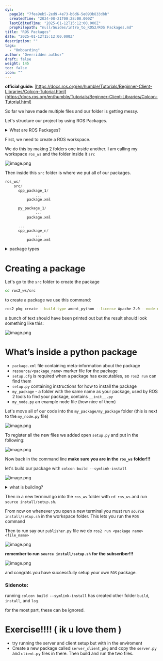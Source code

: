 ```yaml
---
sys:
  pageId: "7fea9eb5-2ed9-4e73-b6d6-5e093b833dbb"
  createdTime: "2024-08-21T00:28:00.000Z"
  lastEditedTime: "2025-01-12T15:12:00.000Z"
  propFilepath: "null/Guides/intro_to_ROS2/ROS Packages.md"
title: "ROS Packages"
date: "2025-01-12T15:12:00.000Z"
description: ""
tags:
  - "Onboarding"
author: "Overridden author"
draft: false
weight: 145
toc: false
icon: ""
---
```


**official guide:** [https://docs.ros.org/en/humble/Tutorials/Beginner-Client-Libraries/Colcon-Tutorial.html](https://docs.ros.org/en/humble/Tutorials/Beginner-Client-Libraries/Colcon-Tutorial.html)

So far we have made multiple files and our folder is getting messy.

Let's structure our project by using ROS Packages.

<details>

<summary>What are ROS Packages?</summary>

ROS Packages are, as the name implies, packages of code that are highly sharable between ROS developers.

They consist of a folder, `package.xml` file, and source code

```python
      cpp_package_1/
		      ... imagine much code files here ..
          package.xml
```

</details>

First, we need to create a ROS workspace.

We do this by making 2 folders one inside another. I am calling my workspace `ros_ws` and the folder inside it `src`

![image.png](https://prod-files-secure.s3.us-west-2.amazonaws.com/d518164a-d88e-44d1-a4ee-3adb3bd8bce0/70706947-fd18-4537-a67b-e12946812d31/image.png?X-Amz-Algorithm=AWS4-HMAC-SHA256&X-Amz-Content-Sha256=UNSIGNED-PAYLOAD&X-Amz-Credential=ASIAZI2LB466TYX7QMRX%2F20250205%2Fus-west-2%2Fs3%2Faws4_request&X-Amz-Date=20250205T031151Z&X-Amz-Expires=3600&X-Amz-Security-Token=IQoJb3JpZ2luX2VjECAaCXVzLXdlc3QtMiJGMEQCIDDGJ445Pt66Hbk8T1SyPSfGy0iCvxF1iAgeQ6ANTYLZAiAnE%2FC4p28WJdupwsdLEmd27dpQUlO1SgtM8VpPUwgYQSr%2FAwg5EAAaDDYzNzQyMzE4MzgwNSIM7Y0ijKlZ82C8Xf8NKtwDv6DrxRb4hdv7uGWT5VCdC07yYM71vJEGG%2FX8MRXjbGr1aXTcbbVxbqkT7sQlIbahN1a1f6YL%2F40sY3Q6SOpyTJmVy5hPbfZJHXzIuqhWkMpqRGE7RfDzeXw5zg23ZWSetHe8Np4FBjWyD3r0cd7Kct8opbbJTUfrEtzNwm57a%2FBWSWlNDRwoouWHnhftSNrusm3PswzV%2F%2FiPsYNakwrQnzi7gkyvpw5Hjh3IoK81KQT1p%2FG2pFCnKWsAznTGXLWwCov4z5L8PAkO3e%2F%2BOMTeAxASkRfosMLCH6wverxh2hap5pTldwZepU0bNDZxZrq19djrV%2BpHVBTNUfJFisqOPAq3WAt8VX0ztrOHwYwNTI9IAjNPijs4viL6dUOi4rGf1g8UBAxB9Vc7ZnHdHJF9Qz%2F3uplsLzBeRY9XPhq%2FhV9N7kvIe1f%2By4z2La2MiemGaip0Wf5r1cct0OQLoaixaV%2BZ7Wu0UkKTzMbZ6eDgCaxhG2GLNecXgETqCasVcC9a8kQ56NzOOZZ%2B9TJjnRSygTzD%2FSEY1wCxeogmMaU%2FTjf8XFiV5e5EQscuF9IslAOa7UEkbsDjbBqQU%2B8ux2ygdmqJJ%2Bz%2FeTd1J%2BlRnsS7ZMN%2BC390yN5z5NFkxKcw0c%2BKvQY6pgG3rvRjdtj0u9EKCKlgR0gfAcAwUdAvR1rCLo67FMp5QXo%2FxPIic0YwicTR5cxxbmUSvooQbIV3vwJjAcI7K3%2B2yXlm4MlvH1J%2BgKn%2F2gvcO9pHX3p0x73%2F342QfaH9bMQR91%2Fd5GwlIggDm8sHJjaKlUIggaNm1R7kAPvdbgfbk95QsJvseqCKZeCGQqIapLkQu2z76xLcaamAcho9FCq5FeW%2BtgLd&X-Amz-Signature=7be6592433b905edb2961b483eb74e1871de01add537aa4cb00dea45e2ed587f&X-Amz-SignedHeaders=host&x-id=GetObject)

Then inside this `src` folder is where we put all of our packages.

```python
ros_ws/
    src/
      cpp_package_1/
		      ...
          package.xml

      py_package_1/
		      ...
          package.xml

      ...
      cpp_package_n/
		      ...
          package.xml

```

<details>

<summary>package types</summary>

packages can be either `C++` or python.

the intern file structure is different for each but for this guide we will stick to creating python packages

</details>

# Creating a package

Let's go to the `src` folder to create the package

```bash
cd ros2_ws/src
```

to create a package we use this command:

```bash
ros2 pkg create --build-type ament_python --license Apache-2.0 --node-name my_node my_package
```

a bunch of text should have been printed out but the result should look something like this:

![image.png](https://prod-files-secure.s3.us-west-2.amazonaws.com/d518164a-d88e-44d1-a4ee-3adb3bd8bce0/e6cf1e3f-8512-4a3e-b131-079f800bf3e8/image.png?X-Amz-Algorithm=AWS4-HMAC-SHA256&X-Amz-Content-Sha256=UNSIGNED-PAYLOAD&X-Amz-Credential=ASIAZI2LB466TYX7QMRX%2F20250205%2Fus-west-2%2Fs3%2Faws4_request&X-Amz-Date=20250205T031151Z&X-Amz-Expires=3600&X-Amz-Security-Token=IQoJb3JpZ2luX2VjECAaCXVzLXdlc3QtMiJGMEQCIDDGJ445Pt66Hbk8T1SyPSfGy0iCvxF1iAgeQ6ANTYLZAiAnE%2FC4p28WJdupwsdLEmd27dpQUlO1SgtM8VpPUwgYQSr%2FAwg5EAAaDDYzNzQyMzE4MzgwNSIM7Y0ijKlZ82C8Xf8NKtwDv6DrxRb4hdv7uGWT5VCdC07yYM71vJEGG%2FX8MRXjbGr1aXTcbbVxbqkT7sQlIbahN1a1f6YL%2F40sY3Q6SOpyTJmVy5hPbfZJHXzIuqhWkMpqRGE7RfDzeXw5zg23ZWSetHe8Np4FBjWyD3r0cd7Kct8opbbJTUfrEtzNwm57a%2FBWSWlNDRwoouWHnhftSNrusm3PswzV%2F%2FiPsYNakwrQnzi7gkyvpw5Hjh3IoK81KQT1p%2FG2pFCnKWsAznTGXLWwCov4z5L8PAkO3e%2F%2BOMTeAxASkRfosMLCH6wverxh2hap5pTldwZepU0bNDZxZrq19djrV%2BpHVBTNUfJFisqOPAq3WAt8VX0ztrOHwYwNTI9IAjNPijs4viL6dUOi4rGf1g8UBAxB9Vc7ZnHdHJF9Qz%2F3uplsLzBeRY9XPhq%2FhV9N7kvIe1f%2By4z2La2MiemGaip0Wf5r1cct0OQLoaixaV%2BZ7Wu0UkKTzMbZ6eDgCaxhG2GLNecXgETqCasVcC9a8kQ56NzOOZZ%2B9TJjnRSygTzD%2FSEY1wCxeogmMaU%2FTjf8XFiV5e5EQscuF9IslAOa7UEkbsDjbBqQU%2B8ux2ygdmqJJ%2Bz%2FeTd1J%2BlRnsS7ZMN%2BC390yN5z5NFkxKcw0c%2BKvQY6pgG3rvRjdtj0u9EKCKlgR0gfAcAwUdAvR1rCLo67FMp5QXo%2FxPIic0YwicTR5cxxbmUSvooQbIV3vwJjAcI7K3%2B2yXlm4MlvH1J%2BgKn%2F2gvcO9pHX3p0x73%2F342QfaH9bMQR91%2Fd5GwlIggDm8sHJjaKlUIggaNm1R7kAPvdbgfbk95QsJvseqCKZeCGQqIapLkQu2z76xLcaamAcho9FCq5FeW%2BtgLd&X-Amz-Signature=1e6d5e8ddb1ccc88917d1cf9b0f6750434a4315d4379816d45760e38ef1f44f8&X-Amz-SignedHeaders=host&x-id=GetObject)

# What’s inside a python package

- `package.xml` file containing meta-information about the package
- `resource/<package_name>` marker file for the package
- `setup.cfg` is required when a package has executables, so `ros2 run` can find them
- `setup.py` containing instructions for how to install the package
- `my_package` - a folder with the same name as your package, used by ROS 2 tools to find your package, contains `__init__.py`
- `my_node.py` an example node file (how nice of them)

Let's move all of our code into the `my_package/my_package` folder (this is next to the `my_node.py` file)

![image.png](https://prod-files-secure.s3.us-west-2.amazonaws.com/d518164a-d88e-44d1-a4ee-3adb3bd8bce0/9ce58f11-0da9-4d3e-b86d-506a9685d378/image.png?X-Amz-Algorithm=AWS4-HMAC-SHA256&X-Amz-Content-Sha256=UNSIGNED-PAYLOAD&X-Amz-Credential=ASIAZI2LB466TYX7QMRX%2F20250205%2Fus-west-2%2Fs3%2Faws4_request&X-Amz-Date=20250205T031151Z&X-Amz-Expires=3600&X-Amz-Security-Token=IQoJb3JpZ2luX2VjECAaCXVzLXdlc3QtMiJGMEQCIDDGJ445Pt66Hbk8T1SyPSfGy0iCvxF1iAgeQ6ANTYLZAiAnE%2FC4p28WJdupwsdLEmd27dpQUlO1SgtM8VpPUwgYQSr%2FAwg5EAAaDDYzNzQyMzE4MzgwNSIM7Y0ijKlZ82C8Xf8NKtwDv6DrxRb4hdv7uGWT5VCdC07yYM71vJEGG%2FX8MRXjbGr1aXTcbbVxbqkT7sQlIbahN1a1f6YL%2F40sY3Q6SOpyTJmVy5hPbfZJHXzIuqhWkMpqRGE7RfDzeXw5zg23ZWSetHe8Np4FBjWyD3r0cd7Kct8opbbJTUfrEtzNwm57a%2FBWSWlNDRwoouWHnhftSNrusm3PswzV%2F%2FiPsYNakwrQnzi7gkyvpw5Hjh3IoK81KQT1p%2FG2pFCnKWsAznTGXLWwCov4z5L8PAkO3e%2F%2BOMTeAxASkRfosMLCH6wverxh2hap5pTldwZepU0bNDZxZrq19djrV%2BpHVBTNUfJFisqOPAq3WAt8VX0ztrOHwYwNTI9IAjNPijs4viL6dUOi4rGf1g8UBAxB9Vc7ZnHdHJF9Qz%2F3uplsLzBeRY9XPhq%2FhV9N7kvIe1f%2By4z2La2MiemGaip0Wf5r1cct0OQLoaixaV%2BZ7Wu0UkKTzMbZ6eDgCaxhG2GLNecXgETqCasVcC9a8kQ56NzOOZZ%2B9TJjnRSygTzD%2FSEY1wCxeogmMaU%2FTjf8XFiV5e5EQscuF9IslAOa7UEkbsDjbBqQU%2B8ux2ygdmqJJ%2Bz%2FeTd1J%2BlRnsS7ZMN%2BC390yN5z5NFkxKcw0c%2BKvQY6pgG3rvRjdtj0u9EKCKlgR0gfAcAwUdAvR1rCLo67FMp5QXo%2FxPIic0YwicTR5cxxbmUSvooQbIV3vwJjAcI7K3%2B2yXlm4MlvH1J%2BgKn%2F2gvcO9pHX3p0x73%2F342QfaH9bMQR91%2Fd5GwlIggDm8sHJjaKlUIggaNm1R7kAPvdbgfbk95QsJvseqCKZeCGQqIapLkQu2z76xLcaamAcho9FCq5FeW%2BtgLd&X-Amz-Signature=76be32c9445191b0f1606be2670d13038eb358cbd0789c58466e59dcb8bd3bd0&X-Amz-SignedHeaders=host&x-id=GetObject)

To register all the new files we added open `setup.py` and put in the following:

![image.png](https://prod-files-secure.s3.us-west-2.amazonaws.com/d518164a-d88e-44d1-a4ee-3adb3bd8bce0/1cd7c262-4cae-4496-9d75-c178537d24a2/image.png?X-Amz-Algorithm=AWS4-HMAC-SHA256&X-Amz-Content-Sha256=UNSIGNED-PAYLOAD&X-Amz-Credential=ASIAZI2LB466TYX7QMRX%2F20250205%2Fus-west-2%2Fs3%2Faws4_request&X-Amz-Date=20250205T031151Z&X-Amz-Expires=3600&X-Amz-Security-Token=IQoJb3JpZ2luX2VjECAaCXVzLXdlc3QtMiJGMEQCIDDGJ445Pt66Hbk8T1SyPSfGy0iCvxF1iAgeQ6ANTYLZAiAnE%2FC4p28WJdupwsdLEmd27dpQUlO1SgtM8VpPUwgYQSr%2FAwg5EAAaDDYzNzQyMzE4MzgwNSIM7Y0ijKlZ82C8Xf8NKtwDv6DrxRb4hdv7uGWT5VCdC07yYM71vJEGG%2FX8MRXjbGr1aXTcbbVxbqkT7sQlIbahN1a1f6YL%2F40sY3Q6SOpyTJmVy5hPbfZJHXzIuqhWkMpqRGE7RfDzeXw5zg23ZWSetHe8Np4FBjWyD3r0cd7Kct8opbbJTUfrEtzNwm57a%2FBWSWlNDRwoouWHnhftSNrusm3PswzV%2F%2FiPsYNakwrQnzi7gkyvpw5Hjh3IoK81KQT1p%2FG2pFCnKWsAznTGXLWwCov4z5L8PAkO3e%2F%2BOMTeAxASkRfosMLCH6wverxh2hap5pTldwZepU0bNDZxZrq19djrV%2BpHVBTNUfJFisqOPAq3WAt8VX0ztrOHwYwNTI9IAjNPijs4viL6dUOi4rGf1g8UBAxB9Vc7ZnHdHJF9Qz%2F3uplsLzBeRY9XPhq%2FhV9N7kvIe1f%2By4z2La2MiemGaip0Wf5r1cct0OQLoaixaV%2BZ7Wu0UkKTzMbZ6eDgCaxhG2GLNecXgETqCasVcC9a8kQ56NzOOZZ%2B9TJjnRSygTzD%2FSEY1wCxeogmMaU%2FTjf8XFiV5e5EQscuF9IslAOa7UEkbsDjbBqQU%2B8ux2ygdmqJJ%2Bz%2FeTd1J%2BlRnsS7ZMN%2BC390yN5z5NFkxKcw0c%2BKvQY6pgG3rvRjdtj0u9EKCKlgR0gfAcAwUdAvR1rCLo67FMp5QXo%2FxPIic0YwicTR5cxxbmUSvooQbIV3vwJjAcI7K3%2B2yXlm4MlvH1J%2BgKn%2F2gvcO9pHX3p0x73%2F342QfaH9bMQR91%2Fd5GwlIggDm8sHJjaKlUIggaNm1R7kAPvdbgfbk95QsJvseqCKZeCGQqIapLkQu2z76xLcaamAcho9FCq5FeW%2BtgLd&X-Amz-Signature=6acb4e7ceef125dbc6b361d0ed11f2538118641eb66fa688cc54626d274a8c98&X-Amz-SignedHeaders=host&x-id=GetObject)

Now back in the command line **make sure you are in the** **`ros_ws`** **folder!!!**

let's build our package with `colcon build --symlink-install`

![image.png](https://prod-files-secure.s3.us-west-2.amazonaws.com/d518164a-d88e-44d1-a4ee-3adb3bd8bce0/2f2a0d27-b173-48fd-b189-5f5c0ce65619/image.png?X-Amz-Algorithm=AWS4-HMAC-SHA256&X-Amz-Content-Sha256=UNSIGNED-PAYLOAD&X-Amz-Credential=ASIAZI2LB466TYX7QMRX%2F20250205%2Fus-west-2%2Fs3%2Faws4_request&X-Amz-Date=20250205T031151Z&X-Amz-Expires=3600&X-Amz-Security-Token=IQoJb3JpZ2luX2VjECAaCXVzLXdlc3QtMiJGMEQCIDDGJ445Pt66Hbk8T1SyPSfGy0iCvxF1iAgeQ6ANTYLZAiAnE%2FC4p28WJdupwsdLEmd27dpQUlO1SgtM8VpPUwgYQSr%2FAwg5EAAaDDYzNzQyMzE4MzgwNSIM7Y0ijKlZ82C8Xf8NKtwDv6DrxRb4hdv7uGWT5VCdC07yYM71vJEGG%2FX8MRXjbGr1aXTcbbVxbqkT7sQlIbahN1a1f6YL%2F40sY3Q6SOpyTJmVy5hPbfZJHXzIuqhWkMpqRGE7RfDzeXw5zg23ZWSetHe8Np4FBjWyD3r0cd7Kct8opbbJTUfrEtzNwm57a%2FBWSWlNDRwoouWHnhftSNrusm3PswzV%2F%2FiPsYNakwrQnzi7gkyvpw5Hjh3IoK81KQT1p%2FG2pFCnKWsAznTGXLWwCov4z5L8PAkO3e%2F%2BOMTeAxASkRfosMLCH6wverxh2hap5pTldwZepU0bNDZxZrq19djrV%2BpHVBTNUfJFisqOPAq3WAt8VX0ztrOHwYwNTI9IAjNPijs4viL6dUOi4rGf1g8UBAxB9Vc7ZnHdHJF9Qz%2F3uplsLzBeRY9XPhq%2FhV9N7kvIe1f%2By4z2La2MiemGaip0Wf5r1cct0OQLoaixaV%2BZ7Wu0UkKTzMbZ6eDgCaxhG2GLNecXgETqCasVcC9a8kQ56NzOOZZ%2B9TJjnRSygTzD%2FSEY1wCxeogmMaU%2FTjf8XFiV5e5EQscuF9IslAOa7UEkbsDjbBqQU%2B8ux2ygdmqJJ%2Bz%2FeTd1J%2BlRnsS7ZMN%2BC390yN5z5NFkxKcw0c%2BKvQY6pgG3rvRjdtj0u9EKCKlgR0gfAcAwUdAvR1rCLo67FMp5QXo%2FxPIic0YwicTR5cxxbmUSvooQbIV3vwJjAcI7K3%2B2yXlm4MlvH1J%2BgKn%2F2gvcO9pHX3p0x73%2F342QfaH9bMQR91%2Fd5GwlIggDm8sHJjaKlUIggaNm1R7kAPvdbgfbk95QsJvseqCKZeCGQqIapLkQu2z76xLcaamAcho9FCq5FeW%2BtgLd&X-Amz-Signature=6e83198db220310f6cb3aca642e0c3980fff5ddb25a93e79fc78dc9d51997ca2&X-Amz-SignedHeaders=host&x-id=GetObject)

<details>

<summary>what is building?</summary>

if you are a CS major at Rose-Hulman you will learn the answer to this in CSSE132

but TLDR; is it combines all the code files into one program that can be run easily 

</details>

Then in a new terminal go into the `ros_ws` folder with `cd ros_ws` and run `source install/setup.sh`. 

From now on whenever you open a new terminal you must run `source install/setup.sh` in the workspace folder. This lets you run the `ROS` command

Then to run say our `publisher.py` file we do `ros2 run <package name> <file_name>`

![image.png](https://prod-files-secure.s3.us-west-2.amazonaws.com/d518164a-d88e-44d1-a4ee-3adb3bd8bce0/4f4b1219-3a44-4632-aa0a-ce3471699f59/image.png?X-Amz-Algorithm=AWS4-HMAC-SHA256&X-Amz-Content-Sha256=UNSIGNED-PAYLOAD&X-Amz-Credential=ASIAZI2LB466TYX7QMRX%2F20250205%2Fus-west-2%2Fs3%2Faws4_request&X-Amz-Date=20250205T031151Z&X-Amz-Expires=3600&X-Amz-Security-Token=IQoJb3JpZ2luX2VjECAaCXVzLXdlc3QtMiJGMEQCIDDGJ445Pt66Hbk8T1SyPSfGy0iCvxF1iAgeQ6ANTYLZAiAnE%2FC4p28WJdupwsdLEmd27dpQUlO1SgtM8VpPUwgYQSr%2FAwg5EAAaDDYzNzQyMzE4MzgwNSIM7Y0ijKlZ82C8Xf8NKtwDv6DrxRb4hdv7uGWT5VCdC07yYM71vJEGG%2FX8MRXjbGr1aXTcbbVxbqkT7sQlIbahN1a1f6YL%2F40sY3Q6SOpyTJmVy5hPbfZJHXzIuqhWkMpqRGE7RfDzeXw5zg23ZWSetHe8Np4FBjWyD3r0cd7Kct8opbbJTUfrEtzNwm57a%2FBWSWlNDRwoouWHnhftSNrusm3PswzV%2F%2FiPsYNakwrQnzi7gkyvpw5Hjh3IoK81KQT1p%2FG2pFCnKWsAznTGXLWwCov4z5L8PAkO3e%2F%2BOMTeAxASkRfosMLCH6wverxh2hap5pTldwZepU0bNDZxZrq19djrV%2BpHVBTNUfJFisqOPAq3WAt8VX0ztrOHwYwNTI9IAjNPijs4viL6dUOi4rGf1g8UBAxB9Vc7ZnHdHJF9Qz%2F3uplsLzBeRY9XPhq%2FhV9N7kvIe1f%2By4z2La2MiemGaip0Wf5r1cct0OQLoaixaV%2BZ7Wu0UkKTzMbZ6eDgCaxhG2GLNecXgETqCasVcC9a8kQ56NzOOZZ%2B9TJjnRSygTzD%2FSEY1wCxeogmMaU%2FTjf8XFiV5e5EQscuF9IslAOa7UEkbsDjbBqQU%2B8ux2ygdmqJJ%2Bz%2FeTd1J%2BlRnsS7ZMN%2BC390yN5z5NFkxKcw0c%2BKvQY6pgG3rvRjdtj0u9EKCKlgR0gfAcAwUdAvR1rCLo67FMp5QXo%2FxPIic0YwicTR5cxxbmUSvooQbIV3vwJjAcI7K3%2B2yXlm4MlvH1J%2BgKn%2F2gvcO9pHX3p0x73%2F342QfaH9bMQR91%2Fd5GwlIggDm8sHJjaKlUIggaNm1R7kAPvdbgfbk95QsJvseqCKZeCGQqIapLkQu2z76xLcaamAcho9FCq5FeW%2BtgLd&X-Amz-Signature=0034f9a2d84092ae4d7df0485323d945efff7a86c7459cf0240bc30b796c8475&X-Amz-SignedHeaders=host&x-id=GetObject)

**remember to run** **`source install/setup.sh`** **for the subscriber!!!**

![image.png](https://prod-files-secure.s3.us-west-2.amazonaws.com/d518164a-d88e-44d1-a4ee-3adb3bd8bce0/02121119-dad4-49ec-8356-c956108b4243/image.png?X-Amz-Algorithm=AWS4-HMAC-SHA256&X-Amz-Content-Sha256=UNSIGNED-PAYLOAD&X-Amz-Credential=ASIAZI2LB466TYX7QMRX%2F20250205%2Fus-west-2%2Fs3%2Faws4_request&X-Amz-Date=20250205T031151Z&X-Amz-Expires=3600&X-Amz-Security-Token=IQoJb3JpZ2luX2VjECAaCXVzLXdlc3QtMiJGMEQCIDDGJ445Pt66Hbk8T1SyPSfGy0iCvxF1iAgeQ6ANTYLZAiAnE%2FC4p28WJdupwsdLEmd27dpQUlO1SgtM8VpPUwgYQSr%2FAwg5EAAaDDYzNzQyMzE4MzgwNSIM7Y0ijKlZ82C8Xf8NKtwDv6DrxRb4hdv7uGWT5VCdC07yYM71vJEGG%2FX8MRXjbGr1aXTcbbVxbqkT7sQlIbahN1a1f6YL%2F40sY3Q6SOpyTJmVy5hPbfZJHXzIuqhWkMpqRGE7RfDzeXw5zg23ZWSetHe8Np4FBjWyD3r0cd7Kct8opbbJTUfrEtzNwm57a%2FBWSWlNDRwoouWHnhftSNrusm3PswzV%2F%2FiPsYNakwrQnzi7gkyvpw5Hjh3IoK81KQT1p%2FG2pFCnKWsAznTGXLWwCov4z5L8PAkO3e%2F%2BOMTeAxASkRfosMLCH6wverxh2hap5pTldwZepU0bNDZxZrq19djrV%2BpHVBTNUfJFisqOPAq3WAt8VX0ztrOHwYwNTI9IAjNPijs4viL6dUOi4rGf1g8UBAxB9Vc7ZnHdHJF9Qz%2F3uplsLzBeRY9XPhq%2FhV9N7kvIe1f%2By4z2La2MiemGaip0Wf5r1cct0OQLoaixaV%2BZ7Wu0UkKTzMbZ6eDgCaxhG2GLNecXgETqCasVcC9a8kQ56NzOOZZ%2B9TJjnRSygTzD%2FSEY1wCxeogmMaU%2FTjf8XFiV5e5EQscuF9IslAOa7UEkbsDjbBqQU%2B8ux2ygdmqJJ%2Bz%2FeTd1J%2BlRnsS7ZMN%2BC390yN5z5NFkxKcw0c%2BKvQY6pgG3rvRjdtj0u9EKCKlgR0gfAcAwUdAvR1rCLo67FMp5QXo%2FxPIic0YwicTR5cxxbmUSvooQbIV3vwJjAcI7K3%2B2yXlm4MlvH1J%2BgKn%2F2gvcO9pHX3p0x73%2F342QfaH9bMQR91%2Fd5GwlIggDm8sHJjaKlUIggaNm1R7kAPvdbgfbk95QsJvseqCKZeCGQqIapLkQu2z76xLcaamAcho9FCq5FeW%2BtgLd&X-Amz-Signature=e7349c17ba1690acccab7b51c3dd53cfea9f55878f48672c3adbdf87266a132c&X-Amz-SignedHeaders=host&x-id=GetObject)

and congrats you have successfully setup your own `ROS` package.

### Sidenote:

running `colcon build --symlink-install` has created other folder `build`, `install`, and `log`

for the most part, these can be ignored.

# Exercise!!!! ( ik u love them )

- try running the server and client setup but with in the enviroment
- Create a new package called `server_client_pkg` and copy the `server.py` and `client.py` files in there. Then build and run the two files.
